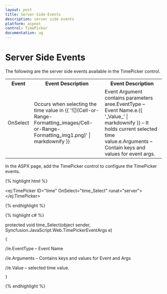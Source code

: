 ```yaml
---
layout: post
title: Server-Side-Events
description: server side events
platform: aspnet
control: TimePicker
documentation: ug
---
```


# Server Side Events

The following are the server side events available in the TimePicker control.

<table>
<tr>
<th>
Event</th><th>
Event Description</th><th>
Event Description</th></tr>
<tr>
<td>
OnSelect</td><td>
Occurs when selecting the time value in
{{ '![](Cell-or-Range-Formatting_images/Cell-or-Range-Formatting_img1.png)' | markdownify }}
</td><td>
Event Argument contains parameters aree.EventType – Event Name.e.{{ '_Value_' | markdownify }} – It holds current selected time value.e.Arguments – Contain keys and values for event args.</td></tr>
</table>


In the ASPX page, add the TimePicker control to configure the TimePicker events.

{% highlight html %}



<ej:TimePicker ID="time" OnSelect="time_Select" runat="server"></ej:TimePicker>







{% endhighlight %}



{% highlight c# %}



protected void time_Select(object sender, Syncfusion.JavaScript.Web.TimePickerEventArgs e)

    {

//e.EventType – Event Name

//e.Arguments – Contains keys and values for Event and Args

//e.Value – selected time value.



    }



{% endhighlight %}



